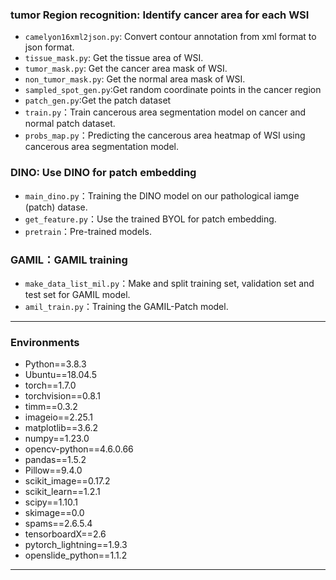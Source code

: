 
### tumor Region recognition: Identify cancer area for each WSI

* `camelyon16xml2json.py`: Convert contour annotation from xml format to json format.
* `tissue_mask.py`: Get the tissue area of WSI.
* `tumor_mask.py`: Get the cancer area mask of WSI.
* `non_tumor_mask.py`: Get the normal area mask of WSI.
* `sampled_spot_gen.py`:Get random coordinate points in the cancer region
* `patch_gen.py`:Get the patch dataset
* `train.py`：Train cancerous area segmentation model on cancer and normal patch dataset.
* `probs_map.py`：Predicting the cancerous area heatmap of WSI using cancerous area segmentation model.

### DINO: Use  DINO for patch embedding

* `main_dino.py`：Training the DINO model on our pathological iamge (patch) datase.
* `get_feature.py`：Use the trained BYOL for patch embedding.
* `pretrain`：Pre-trained models.


### GAMIL：GAMIL training

* `make_data_list_mil.py`：Make and split training set, validation set and test set for GAMIL model.
* `amil_train.py`：Training the GAMIL-Patch model.

- - - 
### Environments
* Python==3.8.3
* Ubuntu==18.04.5
* torch==1.7.0
* torchvision==0.8.1
* timm==0.3.2
* imageio==2.25.1
* matplotlib==3.6.2
* numpy==1.23.0
* opencv-python==4.6.0.66
* pandas==1.5.2
* Pillow==9.4.0
* scikit_image==0.17.2
* scikit_learn==1.2.1
* scipy==1.10.1
* skimage==0.0
* spams==2.6.5.4
* tensorboardX==2.6
* pytorch_lightning==1.9.3
* openslide_python==1.1.2
- - -
